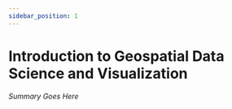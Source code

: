```yaml
---
sidebar_position: 1
---
```


# Introduction to Geospatial Data Science and Visualization

_Summary Goes Here_
